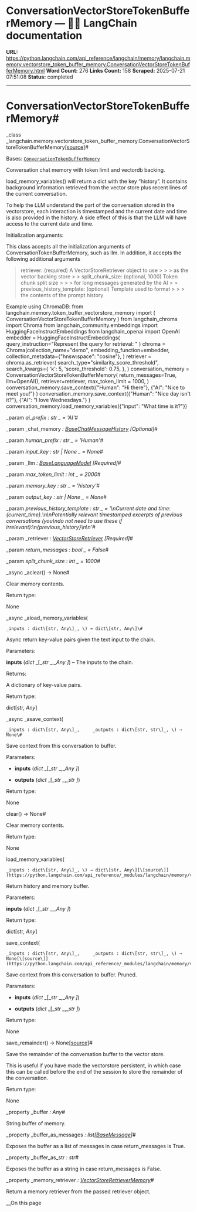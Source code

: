# ConversationVectorStoreTokenBufferMemory — 🦜🔗 LangChain  documentation

**URL:** https://python.langchain.com/api_reference/langchain/memory/langchain.memory.vectorstore_token_buffer_memory.ConversationVectorStoreTokenBufferMemory.html
**Word Count:** 276
**Links Count:** 158
**Scraped:** 2025-07-21 07:51:08
**Status:** completed

---

# ConversationVectorStoreTokenBufferMemory\#

_class _langchain.memory.vectorstore\_token\_buffer\_memory.ConversationVectorStoreTokenBufferMemory[\[source\]](https://python.langchain.com/api_reference/_modules/langchain/memory/vectorstore_token_buffer_memory.html#ConversationVectorStoreTokenBufferMemory)\#     

Bases: [`ConversationTokenBufferMemory`](https://python.langchain.com/api_reference/langchain/memory/langchain.memory.token_buffer.ConversationTokenBufferMemory.html#langchain.memory.token_buffer.ConversationTokenBufferMemory "langchain.memory.token_buffer.ConversationTokenBufferMemory")

Conversation chat memory with token limit and vectordb backing.

load\_memory\_variables\(\) will return a dict with the key “history”. It contains background information retrieved from the vector store plus recent lines of the current conversation.

To help the LLM understand the part of the conversation stored in the vectorstore, each interaction is timestamped and the current date and time is also provided in the history. A side effect of this is that the LLM will have access to the current date and time.

Initialization arguments:

This class accepts all the initialization arguments of ConversationTokenBufferMemory, such as llm. In addition, it accepts the following additional arguments

> retriever: \(required\) A VectorStoreRetriever object to use >      >  > as the vector backing store >  > split\_chunk\_size: \(optional, 1000\) Token chunk split size >      >  > for long messages generated by the AI >  > previous\_history\_template: \(optional\) Template used to format >      >  > the contents of the prompt history

Example using ChromaDB:               from langchain.memory.token_buffer_vectorstore_memory import (             ConversationVectorStoreTokenBufferMemory     )     from langchain_chroma import Chroma     from langchain_community.embeddings import HuggingFaceInstructEmbeddings     from langchain_openai import OpenAI          embedder = HuggingFaceInstructEmbeddings(                     query_instruction="Represent the query for retrieval: "     )     chroma = Chroma(collection_name="demo",                     embedding_function=embedder,                     collection_metadata={"hnsw:space": "cosine"},                     )          retriever = chroma.as_retriever(             search_type="similarity_score_threshold",             search_kwargs={                 'k': 5,                 'score_threshold': 0.75,             },     )          conversation_memory = ConversationVectorStoreTokenBufferMemory(             return_messages=True,             llm=OpenAI(),             retriever=retriever,             max_token_limit = 1000,     )          conversation_memory.save_context({"Human": "Hi there"},                                       {"AI": "Nice to meet you!"}     )     conversation_memory.save_context({"Human": "Nice day isn't it?"},                                       {"AI": "I love Wednesdays."}     )     conversation_memory.load_memory_variables({"input": "What time is it?"})     

_param _ai\_prefix _: str_ _ = 'AI'_\#     

_param _chat\_memory _: [BaseChatMessageHistory](https://python.langchain.com/api_reference/core/chat_history/langchain_core.chat_history.BaseChatMessageHistory.html#langchain_core.chat_history.BaseChatMessageHistory "langchain_core.chat_history.BaseChatMessageHistory")_ _\[Optional\]_\#     

_param _human\_prefix _: str_ _ = 'Human'_\#     

_param _input\_key _: str | None_ _ = None_\#     

_param _llm _: [BaseLanguageModel](https://python.langchain.com/api_reference/core/language_models/langchain_core.language_models.base.BaseLanguageModel.html#langchain_core.language_models.base.BaseLanguageModel "langchain_core.language_models.base.BaseLanguageModel")_ _\[Required\]_\#     

_param _max\_token\_limit _: int_ _ = 2000_\#     

_param _memory\_key _: str_ _ = 'history'_\#     

_param _output\_key _: str | None_ _ = None_\#     

_param _previous\_history\_template _: str_ _ = '\nCurrent date and time: \{current\_time\}.\n\nPotentially relevant timestamped excerpts of previous conversations \(you\ndo not need to use these if irrelevant\):\n\{previous\_history\}\n\n'_\#     

_param _retriever _: [VectorStoreRetriever](https://python.langchain.com/api_reference/core/vectorstores/langchain_core.vectorstores.base.VectorStoreRetriever.html#langchain_core.vectorstores.base.VectorStoreRetriever "langchain_core.vectorstores.base.VectorStoreRetriever")_ _\[Required\]_\#     

_param _return\_messages _: bool_ _ = False_\#     

_param _split\_chunk\_size _: int_ _ = 1000_\#     

_async _aclear\(\) → None\#     

Clear memory contents.

Return type:     

None

_async _aload\_memory\_variables\(

    _inputs : dict\[str, Any\]_, \) → dict\[str, Any\]\#     

Async return key-value pairs given the text input to the chain.

Parameters:     

**inputs** \(_dict_ _\[__str_ _,__Any_ _\]_\) – The inputs to the chain.

Returns:     

A dictionary of key-value pairs.

Return type:     

dict\[str, _Any_\]

_async _asave\_context\(

    _inputs : dict\[str, Any\]_,     _outputs : dict\[str, str\]_, \) → None\#     

Save context from this conversation to buffer.

Parameters:     

  * **inputs** \(_dict_ _\[__str_ _,__Any_ _\]_\)

  * **outputs** \(_dict_ _\[__str_ _,__str_ _\]_\)

Return type:     

None

clear\(\) → None\#     

Clear memory contents.

Return type:     

None

load\_memory\_variables\(

    _inputs : dict\[str, Any\]_, \) → dict\[str, Any\][\[source\]](https://python.langchain.com/api_reference/_modules/langchain/memory/vectorstore_token_buffer_memory.html#ConversationVectorStoreTokenBufferMemory.load_memory_variables)\#     

Return history and memory buffer.

Parameters:     

**inputs** \(_dict_ _\[__str_ _,__Any_ _\]_\)

Return type:     

dict\[str, _Any_\]

save\_context\(

    _inputs : dict\[str, Any\]_,     _outputs : dict\[str, str\]_, \) → None[\[source\]](https://python.langchain.com/api_reference/_modules/langchain/memory/vectorstore_token_buffer_memory.html#ConversationVectorStoreTokenBufferMemory.save_context)\#     

Save context from this conversation to buffer. Pruned.

Parameters:     

  * **inputs** \(_dict_ _\[__str_ _,__Any_ _\]_\)

  * **outputs** \(_dict_ _\[__str_ _,__str_ _\]_\)

Return type:     

None

save\_remainder\(\) → None[\[source\]](https://python.langchain.com/api_reference/_modules/langchain/memory/vectorstore_token_buffer_memory.html#ConversationVectorStoreTokenBufferMemory.save_remainder)\#     

Save the remainder of the conversation buffer to the vector store.

This is useful if you have made the vectorstore persistent, in which case this can be called before the end of the session to store the remainder of the conversation.

Return type:     

None

_property _buffer _: Any_\#     

String buffer of memory.

_property _buffer\_as\_messages _: list\[[BaseMessage](https://python.langchain.com/api_reference/core/messages/langchain_core.messages.base.BaseMessage.html#langchain_core.messages.base.BaseMessage "langchain_core.messages.base.BaseMessage")\]_\#     

Exposes the buffer as a list of messages in case return\_messages is True.

_property _buffer\_as\_str _: str_\#     

Exposes the buffer as a string in case return\_messages is False.

_property _memory\_retriever _: [VectorStoreRetrieverMemory](https://python.langchain.com/api_reference/langchain/memory/langchain.memory.vectorstore.VectorStoreRetrieverMemory.html#langchain.memory.vectorstore.VectorStoreRetrieverMemory "langchain.memory.vectorstore.VectorStoreRetrieverMemory")_\#     

Return a memory retriever from the passed retriever object.

__On this page